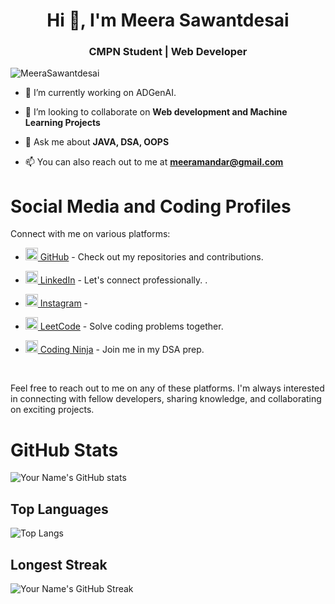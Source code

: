 <h1 align="center">Hi 👋, I'm Meera Sawantdesai</h1>
<h3 align="center">CMPN Student | Web Developer</h3>

<p align="left"> <img src="https://komarev.com/ghpvc/?username=Meera0406&label=Profile%20views&color=0e75b6&style=flat-square&label=PROFILE+VIEWS" alt="MeeraSawantdesai" /> </p>

- 🔭 I’m currently working on ADGenAI.

- 👯 I’m looking to collaborate on **Web development and Machine Learning Projects**

- 💬 Ask me about **JAVA, DSA, OOPS**

- 📫 You can also reach out to me at **meeramandar@gmail.com** 


<!-- ✉️ Find me on: -->


# Social Media and Coding Profiles

Connect with me on various platforms:


- [<img src="https://github.com/fluidicon.png" width="20" height="20" /> GitHub](https://github.com/Meera0406) - Check out my repositories and contributions.
  
- [<img src="https://linkedin.com/favicon.ico" width="20" height="20" /> LinkedIn](https://www.linkedin.com/in/meera-sawantdesai-281258245/) - Let's connect professionally.
  .
  
- [<img src="https://www.instagram.com/favicon.ico" width="20" height="20" /> Instagram](https://www.instagram.com/_meera_sd_/) - 
  
- [<img src="https://leetcode.com/favicon.ico" width="20" height="20" /> LeetCode](https://leetcode.com/meera_sd_/) - Solve coding problems together.
  

- [<img src="https://yt3.googleusercontent.com/kv5nH1CBnmIJ-1g2hmmTm_GekJfaYothHb1HmgAU8IB9zdu3y7vVVtCTEGPqs_dHbr0XEB_anyM=s900-c-k-c0x00ffffff-no-rj" width="20" height="20" /> Coding Ninja](https://www.codingninjas.com/studio/profile/deepa4622) - Join me in my DSA prep.

  
  

<br />

Feel free to reach out to me on any of these platforms. I'm always interested in connecting with fellow developers, sharing knowledge, and collaborating on exciting projects.



 
<!--  <p align="center">
 <a href="https://www.instagram.com/rapturouslydivine/" target="_blank" rel="noopener noreferrer"> <img src="https://upload.wikimedia.org/wikipedia/commons/thumb/e/e7/Instagram_logo_2016.svg/2048px-Instagram_logo_2016.svg.png" alt="Python" height="40" style="vertical-align:top; margin:8px;"> </a>
 <a href="https://www.linkedin.com/in/divisha-gupta-929935218/" target="_blank" rel="noopener noreferrer"> <img src="https://cdn-icons-png.flaticon.com/512/174/174857.png" alt="Python" height="40" style="vertical-align:top; margin:8px"></a>
 <a href="mailto:divish.gupta.2005@gmail.com"> <img src="https://upload.wikimedia.org/wikipedia/commons/thumb/7/7e/Gmail_icon_%282020%29.svg/2560px-Gmail_icon_%282020%29.svg.png" alt="Python" height="40" style="vertical-align:top; margin:8px"></a>
</p> -->


# GitHub Stats

![Your Name's GitHub stats](https://github-readme-stats.vercel.app/api?username=Meera0406&show_icons=true&theme=dark)

## Top Languages

![Top Langs](https://github-readme-stats.vercel.app/api/top-langs/?username=Meera0406&layout=compact&theme=dark)

## Longest Streak

![Your Name's GitHub Streak](https://github-readme-streak-stats.herokuapp.com/?user=Meera0406&theme=dark)




<!-- 🧰 Languages and Tools: -->


<!-- <p align="center">
<img src="https://raw.githubusercontent.com/github/explore/80688e429a7d4ef2fca1e82350fe8e3517d3494d/topics/python/python.png" alt="Python" height="40" style="vertical-align:top; margin:4px">
<img src="https://raw.githubusercontent.com/github/explore/80688e429a7d4ef2fca1e82350fe8e3517d3494d/topics/javascript/javascript.png" alt="Javascript" height="40" style="vertical-align:top; margin:4px">
<img src="https://raw.githubusercontent.com/github/explore/80688e429a7d4ef2fca1e82350fe8e3517d3494d/topics/visual-studio-code/visual-studio-code.png" alt="VS Code" height="40" style="vertical-align:top; margin:4px">
</p> -->
